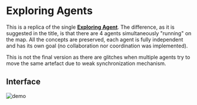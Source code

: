 # Exploring Agents

This is a replica of the single [**Exploring Agent**](https://github.com/Iulian-Stan/ExploringAgent).
The difference, as it is suggested in the title, is that there are 4 agents simultaneously "running"
on the map. All the concepts are preserved, each agent is fully independent and has its own goal 
(no collaboration nor coordination was implemented).

This is not the final version as there are glitches when multiple agents try to move the same artefact
due to weak synchronization mechanism.

## Interface 

![demo](https://raw.githubusercontent.com/Iulian-Stan/ExploringAgents/b2c277aa3475f0c991f57b953fe02d40d52816d4/demo.PNG)
